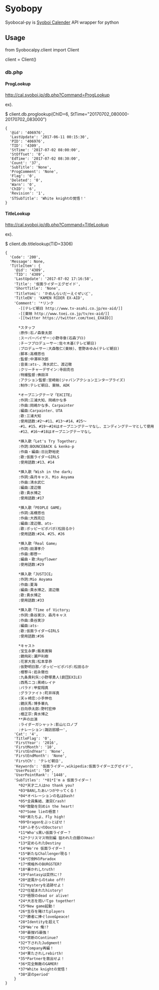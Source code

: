 # Syobopy

Syobocal-py is [Syoboi Calender](http://cal.syoboi.jp/) API wrapper for python


## Usage

  from Syobocalpy.client import Client

  client = Client()

### db.php

#### ProgLookup

http://cal.syoboi.jp/db.php?Command=ProgLookup

ex).

  $ client.db.proglookup(ChID=6, StTime="20170702_080000-20170702_083000")

    {
      '@id': '406976',
      'LastUpdate': '2017-06-11 00:15:30',
      'PID': '406976',
      'TID': '4309',
      'StTime': '2017-07-02 08:00:00',
      'StOffset': '0',
      'EdTime': '2017-07-02 08:30:00',
      'Count': '37',
      'SubTitle': 'None',
      'ProgComment': 'None',
      'Flag': '0',
      'Deleted': '0',
      'Warn': '0',
      'ChID': '6',
      'Revision': '1',
      'STSubTitle': 'White knightの覚悟！'
    }


#### TitleLookup

http://cal.syoboi.jp/db.php?Command=TitleLookup

ex).

  $ client.db.titlelookup(TID=3306)

    {
      'Code': '200',
      'Message': None,
      'TitleItem': {
        '@id': '4309',
        'TID': '4309',
        'LastUpdate': '2017-07-02 17:16:58',
        'Title': '仮面ライダーエグゼイド',
        'ShortTitle': 'None',
        'TitleYomi': 'かめんらいだーえぐぜいど',
        'TitleEN': 'KAMEN RIDER EX-AID',
        'Comment': '*リンク
          -[[テレビ朝日 http://www.tv-asahi.co.jp/ex-aid/]]
          -[[東映 http://www.toei.co.jp/tv/ex-aid/]]
          -[[twitter https://twitter.com/toei_EXAID]]

          *スタッフ
          :原作:石ノ森章太郎
          :スーパーバイザー:小野寺章(石森プロ)
          :チーフプロデューサー:佐々木基(テレビ朝日)
          :プロデューサー:大森敬仁(東映)、菅野あゆみ(テレビ朝日)
          :脚本:高橋悠也
          :監督:中澤祥次郎
          :音楽:ats-、清水武仁、渡辺徹
          :クリーチャーデザイン:寺田克也
          :特撮監督:佛田洋
          :アクション監督:宮崎剛(ジャパンアクションエンタープライズ)
          :制作:テレビ朝日、東映、ADK

          *オープニングテーマ「EXCITE」
          :作詞:三浦大知、岡嶋かな多
          :作曲:岡嶋かな多、Carpainter
          :編曲:Carpainter、UTA
          :歌:三浦大知
          :使用話数:#2～#11、#13～#14、#25～
          -#1、#15、#19～#24はオープニングテーマなし、エンディングテーマとして使用
          -#12、#16～#18はオープニングテーマなし

          *挿入歌「Let's Try Together」
          :作詞:BOUNCEBACK & kenko-p
          :作曲・編曲:日比野裕史
          :歌:仮面ライダーGIRLS
          :使用話数:#13、#14

          *挿入歌「Wish in the dark」
          :作詞:森月キャス、Mio Aoyama
          :作曲:清水武仁
          :編曲:渡辺徹
          :歌:貴水博之
          :使用話数:#17

          *挿入歌「PEOPLE GAME」
          :作詞:高橋悠也
          :作曲:大西克巳
          :編曲:渡辺徹、ats-
          :歌:ポッピーピポパポ(松田るか)
          :使用話数:#24、#25、#26

          *挿入歌「Real Game」
          :作詞:田澤孝介
          :作曲:都啓一
          :編曲・歌:Rayflower
          :使用話数:#29

          *挿入歌「JUSTICE」
          :作詞:Mio Aoyama
          :作曲:夏海
          :編曲:貴水博之、渡辺徹
          :歌:貴水博之
          :使用話数:#33

          *挿入歌「Time of Victory」
          :作詞:桑谷実沙、森月キャス
          :作曲:桑谷実沙
          :編曲:ats-
          :歌:仮面ライダーGIRLS
          :使用話数:#36

          *キャスト
          :宝生永夢:飯島寛騎
          :鏡飛彩:瀬戸利樹
          :花家大我:松本享恭
          :仮野明日那／ポッピーピポパポ:松田るか
          :檀黎斗:岩永徹也
          :九条貴利矢:小野塚勇人(劇団EXILE)
          :西馬ニコ:黒崎レイナ
          :パラド:甲斐翔真
          :グラファイト:町井祥真
          :天ヶ崎恋:小手伸也
          :鏡灰馬:博多華丸
          :日向恭太郎:野村宏伸
          :檀正宗:貴水博之
          **声の出演
          :ライダーガシャット:影山ヒロノブ
          :ナレーション:諏訪部順一',
        'Cat': '4',
        'TitleFlag': '0',
        'FirstYear': '2016',
        'FirstMonth': '10',
        'FirstEndYear': 'None',
        'FirstEndMonth': 'None',
        'FirstCh': 'テレビ朝日',
        'Keywords': '仮面ライダー,wikipedia:仮面ライダーエグゼイド',
        'UserPoint': '50',
        'UserPointRank': '1448',
        'SubTitles': '*01*I'm a 仮面ライダー！
          *02*天才二人はno thank you?
          *03*BANしたあいつがやってくる！
          *04*オペレーションの名はDash!
          *05*全員集結、激突Crash!
          *06*鼓動を刻めin the heart!
          *07*Some lieの極意！
          *08*男たちよ、Fly high!
          *09*Dragonをぶっとばせ！
          *10*ふぞろいのDoctors!
          *11*Who's黒い仮面ライダー？
          *12*クリスマス特別編 狙われた白銀のXmas!
          *13*定められたDestiny
          *14*We're 仮面ライダー！
          *15*新たなChallenger現る！
          *16*打倒MのParadox
          *17*規格外のBURGSTER?
          *18*暴かれしtruth!
          *19*Fantasyは突然に!?
          *20*逆風からのtake off!
          *21*mysteryを追跡せよ！
          *22*仕組まれたhistory!
          *23*極限のdead or alive!
          *24*大志を抱いてgo together!
          *25*New game起動！
          *26*生存を賭けたplayers
          *27*勝者に捧ぐlove&peace!
          *28*Identityを超えて
          *29*We're 俺!?
          *30*最強VS最強！
          *31*禁断のContinue?
          *32*下されたJudgment!
          *33*Company再編！
          *34*果たされしrebirth!
          *35*Partnerを救出せよ！
          *36*完全無敵のGAMER!
          *37*White knightの覚悟！
          *38*涙のperiod'
        }
    }
